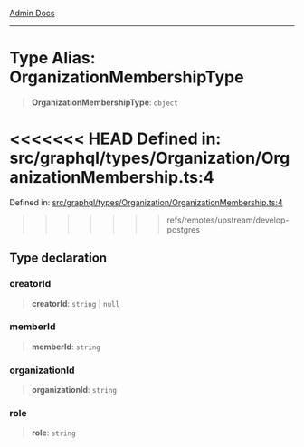 [Admin Docs](/)

***

# Type Alias: OrganizationMembershipType

> **OrganizationMembershipType**: `object`

<<<<<<< HEAD
Defined in: src/graphql/types/Organization/OrganizationMembership.ts:4
=======
Defined in: [src/graphql/types/Organization/OrganizationMembership.ts:4](https://github.com/hustlernik/talawa-api/blob/6321c91e956d2ee44b2bb9c22c1b40aa4687c9c2/src/graphql/types/Organization/OrganizationMembership.ts#L4)
>>>>>>> refs/remotes/upstream/develop-postgres

## Type declaration

### creatorId

> **creatorId**: `string` \| `null`

### memberId

> **memberId**: `string`

### organizationId

> **organizationId**: `string`

### role

> **role**: `string`
